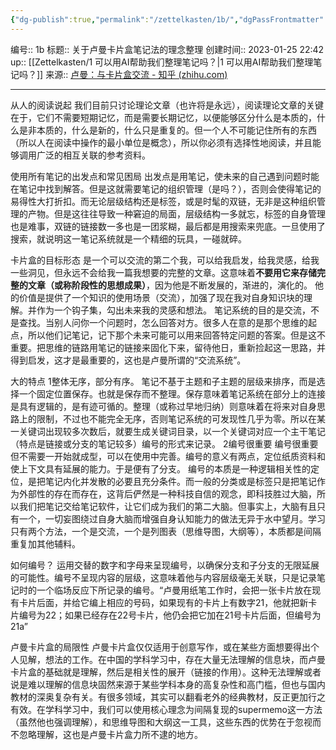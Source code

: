 ```yaml
---
{"dg-publish":true,"permalink":"/zettelkasten/1b/","dgPassFrontmatter":true}
---
```


编号:: 1b
标题:: 关于卢曼卡片盒笔记法的理念整理
创建时间:: 2023-01-25 22:42
up:: [[Zettelkasten/1 可以用AI帮助我们整理笔记吗？\|1 可以用AI帮助我们整理笔记吗？]]
来源:: [卢曼：与卡片盒交流 - 知乎 (zhihu.com)](https://zhuanlan.zhihu.com/p/208063561)

---

从人的阅读说起
我们目前只讨论理论文章（也许将是永远），阅读理论文章的关键在于，它们不需要短期记忆，而是需要长期记忆，以便能够区分什么是本质的，什么是非本质的，什么是新的，什么只是重复的。但一个人不可能记住所有的东西（所以人在阅读中操作的最小单位是概念），所以你必须有选择性地阅读，并且能够调用广泛的相互关联的参考资料。

使用所有笔记的出发点和常见困局
出发点是用笔记，使未来的自己遇到问题时能在笔记中找到解答。但是这就需要笔记的组织管理（是吗？），否则会使得笔记的易得性大打折扣。而无论层级结构还是标签，或是时髦的双链，无非是这种组织管理的产物。但是这往往导致一种窘迫的局面，层级结构一多就忘，标签的自身管理也是难事，双链的链接数一多也是一团浆糊，最后都是用搜索来兜底。一旦使用了搜索，就说明这一笔记系统就是一个精细的玩具，一碰就碎。

卡片盒的目标形态
是一个可以交流的第二个我，可以给我启发，给我灵感，给我一些洞见，但永远不会给我一篇我想要的完整的文章。这意味着**不要用它来存储完整的文章（或称阶段性的思想成果）**，因为他是不断发展的，渐进的，演化的。
他的价值是提供了一个知识的使用场景（交流），加强了现在我对自身知识块的理解。并作为一个钩子集，勾出未来我的灵感和想法。
笔记系统的目的是交流，不是查找。当别人问你一个问题时，怎么回答对方。很多人在意的是那个思维的起点，所以他们记笔记，记下那个未来可能可以用来回答特定问题的答案。但是这不重要。把思维的链路用笔记的链接来固化下来，留待他日，重新捡起这一思路，并得到启发，这才是最重要的，这也是卢曼所谓的“交流系统”。

大的特点
1整体无序，部分有序。
笔记不基于主题和子主题的层级来排序，而是选择一个固定位置保存。也就是保存而不整理。保存意味着笔记系统在部分上的连接是具有逻辑的，是有迹可循的。整理（或称过早地归纳）则意味着在将来对自身思路上的限制，不过也不能完全无序，否则笔记系统的可发现性几乎为零。所以在某一关键词出现较多次数后，就要生成关键词目录，以一个关键词对应一个主干笔记（特点是链接或分支的笔记较多）编号的形式来记录。
2编号很重要
编号很重要但不需要一开始就成型，可以在使用中完善。编号的意义有两点，定位纸质资料和使上下文具有延展的能力。于是便有了分支。
编号的本质是一种逻辑相关性的定位，是把笔记内化并发散的必要且充分条件。而一般的分类或是标签只是把笔记作为外部性的存在而存在，这背后俨然是一种科技自信的观念，即科技胜过大脑，所以我们把笔记交给笔记软件，让它们成为我们的第二大脑。但事实上，大脑有且只有一个，一切妄图绕过自身大脑而增强自身认知能力的做法无异于水中望月。学习只有两个方法，一个是交流，一个是列图表（思维导图，大纲等），本质都是间隔重复加其他辅料。

如何编号？
运用交替的数字和字母来呈现编号，以确保分支和子分支的无限延展的可能性。编号不呈现内容的层级，这意味着他与内容层级毫无关联，只是记录笔记时的一个临场反应下所记录的编号。“卢曼用纸笔工作时，会把一张卡片放在现有卡片后面，并给它编上相应的号码，如果现有的卡片上有数字21，他就把新卡片编号为22；如果已经存在22号卡片，他仍会把它加在21号卡片后面，但编号为21a”

卢曼卡片盒的局限性
卢曼卡片盒仅仅适用于创意写作，或在某些方面想要得出个人见解，想法的工作。在中国的学科学习中，存在大量无法理解的信息块，而卢曼卡片盒的基础就是理解，然后是相关性的展开（链接的作用）。这种无法理解或者说是难以理解的信息块固然来源于某些学科本身的高复杂性和高门槛，但也与国内教材的深奥复杂有关。有很多领域，其实可以翻看老外的经典教材，反正更加行之有效。在学科学习中，我们可以使用核心理念为间隔复现的supermemo这一方法（虽然他也强调理解），和思维导图和大纲这一工具，这些东西的优势在于忽视而不忽略理解，这也是卢曼卡片盒力所不逮的地方。
